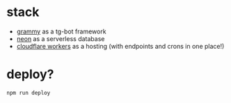 # stack
* [grammy](https://grammy.dev/) as a tg-bot framework
* [neon](https://neon.tech/) as a serverless database
* [cloudflare workers](https://developers.cloudflare.com/workers/) as a hosting (with endpoints and crons in one place!)

# deploy?
`npm run deploy`
